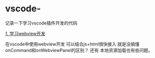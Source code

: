# vscode-
记录一下学习vscode插件开发的代码

[1. 学习webview开发 ](https://liiked.github.io/VS-Code-Extension-Doc-ZH/#/extension-guides/webview?id=%e8%84%9a%e6%9c%ac%e5%92%8c%e4%bf%a1%e6%81%af%e4%bc%a0%e9%80%92)

在vscode中使用webview开发 可以结合js+html很快接入 就是没搞懂onCommand和onWebviewPanel的区别？ 还有 本地资源加载也有些问题。
